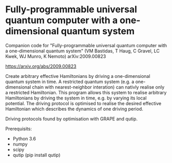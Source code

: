 # Fully-programmable universal quantum computer with a one-dimensional quantum system
Companion code for
"Fully-programmable universal quantum computer with a one-dimensional quantum system" (VM Bastidas, T Haug, C Gravel, LC Kwek, WJ Munro, K Nemoto) arXiv:2009.00823

https://arxiv.org/abs/2009.00823

Create arbitrary effective Hamiltonians by driving a one-dimensional quantum system in time.
A restricted quantum system (e.g. a one-dimensional chain with nearest-neighbor interation) can nativly realise only a restricted Hamiltonian.
This program allows this system to realise arbitrary Hamiltonians by driving the system in time, e.g. by varying its local potential.
The driving protocol is optimised to realise the desired effective Hamiltonian which describes the dynamics of one driving period.

Driving protocols found by optimisation with GRAPE and qutip.

Prerequisits:

- Python 3.6
- numpy
- scipy
- qutip (pip install qutip)




